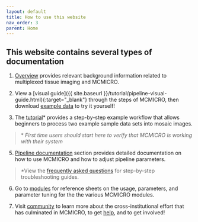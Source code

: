 ```yaml
---
layout: default
title: How to use this website
nav_order: 3
parent: Home
---
```


## This website contains several types of documentation


1. [Overview](./overview/) provides relevant background information related to multiplexed tissue imaging and MCMICRO.  

2. View a [visual guide]({{ site.baseurl }}/tutorial/pipeline-visual-guide.html){:target="_blank"} through the steps of MCMICRO, then download [example data](./datasets/datasets.html) to try it yourself!

4. The [tutorial](./tutorial/tutorial.html)\* provides a step-by-step example workflow that allows beginners to process two example sample data sets into mosaic images. 
 >\* *First time users should start here to verify that MCMICRO is working with their system*

5. [Pipeline documentation](./instructions/) section provides detailed documentation on how to use MCMICRO and how to adjust pipeline parameters. 
>\*View the [frequently asked questions](./instructions/faq.html) for step-by-step troubleshooting guides.

6. Go to [modules](./modules/) for reference sheets on the usage, parameters, and parameter tuning for the the various MCMICRO modules.

7. Visit [community](./community/) to learn more about the cross-institutional effort that has culminated in MCMICRO, to get [help](./community/help.html), and to get involved!